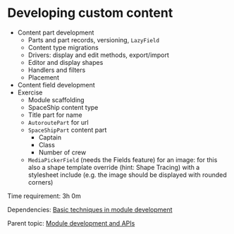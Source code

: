 # Developing custom content

- Content part development
  - Parts and part records, versioning, `LazyField`
  - Content type migrations
  - Drivers: display and edit methods, export/import
  - Editor and display shapes
  - Handlers and filters
  - Placement
- Content field development
- Exercise
  - Module scaffolding
  - SpaceShip content type
  - Title part for name
  - `AutoroutePart` for url
  - `SpaceShipPart` content part
    - Captain
    - Class
    - Number of crew
  - `MediaPickerField` (needs the Fields feature) for an image: for this also a shape template override (hint: Shape Tracing) with a stylesheet include (e.g. the image should be displayed with rounded corners)

Time requirement: 3h 0m

Dependencies: [Basic techniques in module development](BasicTechniquesInModuleDevelopment.md)

Parent topic: [Module development and APIs](./Index.md)

